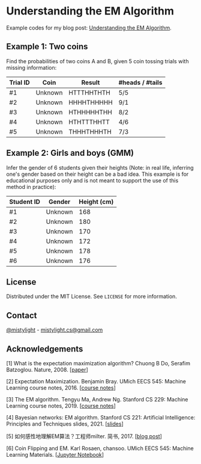 # Understanding the EM Algorithm

Example codes for my blog post: [Understanding the EM Algorithm](https://mistylight.github.io/posts/20115/).

## Example 1: Two coins
Find the probabilities of two coins A and B, given 5 coin tossing trials with missing information:

| Trial ID | Coin    | Result     | \#heads / \#tails |
| -------- | ------- | ---------- | ----------------- |
| #1       | Unknown | HTTTHHTHTH | 5/5               |
| #2       | Unknown | HHHHTHHHHH | 9/1               |
| #3       | Unknown | HTHHHHHTHH | 8/2               |
| #4       | Unknown | HTHTTTHHTT | 4/6               |
| #5       | Unknown | THHHTHHHTH | 7/3               |

## Example 2: Girls and boys (GMM)
Infer the gender of 6 students given their heights (Note: in real life, inferring one's gender based on their height can be a bad idea. This example is for educational purposes only and is not meant to support the use of this method in practice):

| Student ID | Gender  | Height (cm) |
| ---------- | ------- | ----------- |
| #1         | Unknown | 168         |
| #2         | Unknown | 180         |
| #3         | Unknown | 170         |
| #4         | Unknown | 172         |
| #5         | Unknown | 178         |
| #6         | Unknown | 176         |


## License

Distributed under the MIT License. See `LICENSE` for more information.

## Contact

[@mistylight](https://github.com/mistylight) - mistylight.cs@gmail.com

## Acknowledgements

[1] What is the expectation maximization algorithm? Chuong B Do, Serafim Batzoglou. Nature, 2008. [[paper](https://www.nature.com/articles/nbt1406.pdf)] 

[2] Expectation Maximization. Benjamin Bray. UMich EECS 545: Machine Learning course notes, 2016. [[course notes](https://github.com/thejakeyboy/umich-eecs545-lectures/blob/master/lecture16_clustering-mixtures-em/eecs545_expectation-maximization-notes.pdf)]

[3] The EM algorithm. Tengyu Ma, Andrew Ng. Stanford CS 229: Machine Learning course notes, 2019. [[course notes](http://cs229.stanford.edu/notes2020spring/cs229-notes8.pdf)]

[4] Bayesian networks: EM algorithm. Stanford CS 221: Artificial Intelligence: Principles and Techniques slides, 2021. [[slides](https://stanford-cs221.github.io/spring2021-extra/modules/bayesian-networks/em-algorithm.pdf)] 

[5] 如何感性地理解EM算法？工程师milter. 简书, 2017. [[blog post](https://www.jianshu.com/p/1121509ac1dc)]

[6] Coin Flipping and EM. Karl Rosaen, chansoo. UMich EECS 545: Machine Learning Materials. [[Jupyter Notebook](https://nbviewer.jupyter.org/github/eecs445-f16/umich-eecs445-f16/blob/master/handsOn_lecture17_clustering-mixtures-em/handsOn_lecture17_clustering-mixtures-em.ipynb#Problem:-implement-EM-for-Coin-Flips)]